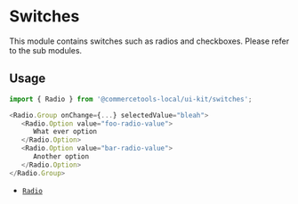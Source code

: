 # Switches

This module contains switches such as radios and checkboxes. Please refer to the
sub modules.

## Usage

```js
import { Radio } from '@commercetools-local/ui-kit/switches';

<Radio.Group onChange={...} selectedValue="bleah">
   <Radio.Option value="foo-radio-value">
      What ever option
   </Radio.Option>
   <Radio.Option value="bar-radio-value">
      Another option
   </Radio.Option>
</Radio.Group>
```

* [`Radio`](radio/README.md)

